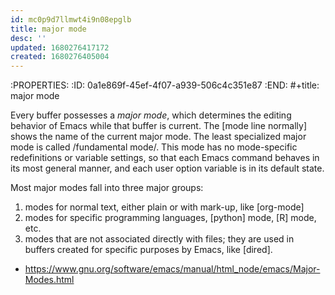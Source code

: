 ```yaml
---
id: mc0p9d7llmwt4i9n08epglb
title: major mode
desc: ''
updated: 1680276417172
created: 1680276405004
---
```


:PROPERTIES:
:ID:       0a1e869f-45ef-4f07-a939-506c4c351e87
:END:
#+title: major mode

Every buffer possesses a *major mode*, which determines the editing behavior of
Emacs while that buffer is current. The [mode line normally] shows the name of
the current major mode. The least specialized major mode is called
/fundamental mode/. This mode has no mode-specific redefinitions or variable
settings, so that each Emacs command behaves in its most general manner, and
each user option variable is in its default state.

Most major modes fall into three major groups:

1) modes for normal text, either plain or with mark-up, like [org-mode]
2) modes for specific programming languages, [python] mode, [R] mode, etc.
3) modes that are not associated directly with files; they are used in buffers
created for specific purposes by Emacs, like [dired].

- https://www.gnu.org/software/emacs/manual/html_node/emacs/Major-Modes.html